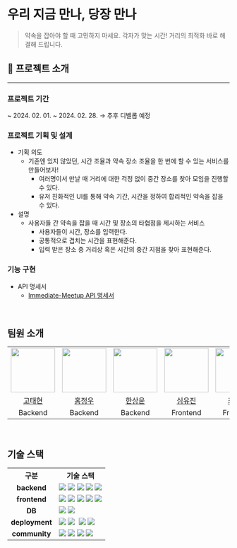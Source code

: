 # 우리 지금 만나, 당장 만나

> 약속을 잡아야 할 때 고민하지 마세요. 각자가 맞는 시간! 거리의 최적화 바로 해결해 드립니다.
>

## 📙 프로젝트 소개

---

### 프로젝트 기간

~ 2024. 02. 01. ~ 2024. 02. 28. → 추후 디벨롭 예정

### 프로젝트 기획 및 설계

- 기획 의도
  - 기존엔 있지 않았던, 시간 조율과 약속 장소 조율을 한 번에 할 수 있는 서비스를 만들어보자!
    - 여러명이서 만날 때 거리에 대한 걱정 없이 중간 장소를 찾아 모임을 진행할 수 있다.
    - 유저 친화적인 UI를 통해 약속 기간, 시간을 정하여 합리적인 약속을 잡을 수 있다.
- 설명
  - 사용자들 간 약속을 잡을 때 시간 및 장소의 타협점을 제시하는 서비스
    - 사용자들이 시간, 장소를 입력한다.
    - 공통적으로 겹치는 시간을 표현해준다.
    - 입력 받은 장소 중 거리상 혹은 시간의 중간 지점을 찾아 표현해준다.

### 기능 구현

- API 명세서
  - [Immediate-Meetup API 명세서](https://www.notion.so/Immediate-Meetup-API-a786213c144848fdb147a4917cb38771?pvs=21)

<br>

## 팀원 소개
<table>
  <tr>
    <td><img src="https://github.com/TaetaetaE01.png" width="100px" /></td>
    <td><img src="https://github.com/Erichong7.png" width="100px" /></td>
    <td><img src="https://github.com/0702Yoon.png" width="100px" /></td>
    <td><img src="https://github.com/ujinsimSS.png" width="100px" /></td>
    <td><img src="https://github.com/swgvenghy.png" width="100px" /></td>
  </tr>
  <tr>
    <td align="center"><a href="https://github.com/TaetaetaE01">고태현</a>
    </td>
    <td align="center"><a href="https://github.com/Erichong7">홍정우</a>
    </td>
    <td align="center"><a href="https://github.com/0702Yoon">한상윤</a>
    </td>
    <td align="center"><a href="https://github.com/ujinsimSS">심유진</a>
    </td>
    <td align="center"><a href="https://github.com/swgvenghy">최준호</a>
  </tr>
  <tr>
    <td align="center">Backend
    </td>
    <td align="center">Backend
    </td>
    <td align="center">Backend
    </td>
    <td align="center">Frontend
    </td>
    <td align="center">Frontend
    </td>
  </tr>
</table>




<br>

## 기술 스택
<table>
  <th>구분</th>
  <th>기술 스택</th>
  <tr>
    <td align="center"><b>backend</b></td>
    <td>
      <img src="https://img.shields.io/badge/java 17-007396?style=flat&logo=java&logoColor=white" />
      <img src="https://img.shields.io/badge/springboot-6DB33F?style=flat&logo=springboot&logoColor=white" />
      <img src="https://img.shields.io/badge/spring security-6DB33F?style=flat&logo=springsecurity&logoColor=white" />
      <img src="https://img.shields.io/badge/spring data jpa-6DB33F?style=flat&logo=spring&logoColor=white" />
      <img src="https://img.shields.io/badge/gradle-02303A?style=flat&logo=gradle&logoColor=white" />
      </td>
  </tr>
  <tr>
    <td align="center"><b>frontend</b></td>
    <td>
      <img src="https://img.shields.io/badge/React-%2320232a.svg?style=flat&logo=React&logoColor=%2361DAFB" />
      <img src="https://img.shields.io/badge/React%20Query-FF4154?style=flat&logo=react%20query&logoColor=white" />
      <img src="https://img.shields.io/badge/Js-F7DF1E?style=flat&logo=javascript&logoColor=%2361DAFB" />
      <img src="https://img.shields.io/badge/TailwindCss-06B6D4.svg?style=flat&logo=tailwindcss&logoColor=white" />
      <img src="https://img.shields.io/badge/axios-5A29E4?style=flat&logo=axios&logoColor=white" />
    </td>
  </tr>
  <tr>
    <td align="center"><b>DB<b></td>
    <td>
      <img src="https://img.shields.io/badge/MySQL-00758f.svg?style=flat&logo=mysql&logoColor=white" />
      <img src="https://img.shields.io/badge/Redis-%23DD0031.svg?style=flat&logo=redis&logoColor=white" />
    </td>
  </tr>
  <tr>
    <td align="center"><b>deployment</b></td>
    <td>
      <img src="https://img.shields.io/badge/amazon aws-232F3E?style=flat&logo=amazonaws&logoColor=white">
      <img src="https://img.shields.io/badge/Amazon EC2-FF9900?style=flat&logo=Amazon EC2&logoColor=white"/>
      <img src="https://img.shields.io/badge/Amazon RDS-527FFF?style=flat&logo=Amazon RDS&logoColor=white" alt=""/>
      <img src="https://img.shields.io/badge/Amazon S3-E15343?style=flat&logo=Amazon S3&logoColor=white"/>
      <img src="https://img.shields.io/badge/NGINX-%23009639.svg?style=flat&logo=nginx&logoColor=white" />
    </td>
  </tr>
  <tr>
    <td align="center"><b>community</b></td>
    <td>
      <img src="https://img.shields.io/badge/Notion-%23000000.svg?style=flat&logo=notion&logoColor=white" />
      <img src="https://img.shields.io/badge/-Swagger-173647.svg?style=flat&logo=swagger" />
      <img src="https://img.shields.io/badge/Postman-A48279?style=flat&logo=postman&logoColor=white"/>
       <img src="https://img.shields.io/badge/KakaoTalk-FFCD00?style=flat&logo=kakaoTalk&logoColor=white"/>
    </td>
  </tr>
</table>

